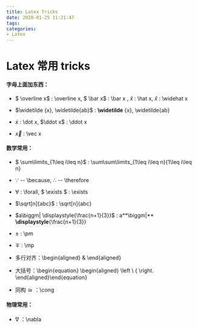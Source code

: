 ```yaml
---
title: Latex Tricks
date: 2020-01-25 11:21:47
tags: 
categories:
- Latex
---
```


# Latex 常用 tricks

#### 字母上面加东西：

- $ \overline x$ : \overline x,   $ \bar x$  :  \bar x , $\hat x$ : \hat x,  $\widehat x$ : \widehat x


- $\widetilde {x}, \widetilde{ab}$ : **\widetilde** {x}, \widetilde{ab}


- $\dot x$ : \dot x,  $\ddot x$ : \ddot x
- $\vec{x}$ : \vec x



#### 数学常用：

- $ \sum\limits_{1\leq i\leq n}$ : \sum\sum\limits_{1\leq i\leq n}{1\leq i\leq n}


-   $\because$ -- \because,  $\therefore$ -- \therefore


- $\forall$ :  \forall,  $ \exists $ : \exists


- $\sqrt[n]{abc}$   : \sqrt[n]{abc}

   <!--more-->


- $a\biggm| \displaystyle{\frac{n+1}{3}}$  :   a**\biggm|** **\displaystyle**{\frac{n+1}{3}}
- $\pm$ :  \pm
- $\mp$ :  \mp
- 多行对齐：\begin{aligned} & \end{aligned}
- 大括号：\begin{equation} \begin{aligned} \left \ {  \right. \end{aligned}\end{equation}
- 同构 $\cong$ ：\cong

#### 物理常用：

- $\nabla$ ：\nabla